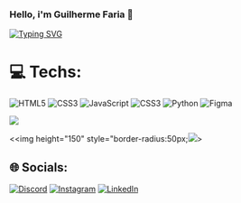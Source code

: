 ### Hello, i'm Guilherme Faria 👋

<a href="https://git.io/typing-svg"><img src="https://readme-typing-svg.demolab.com?font=Fira+Code&size=15&duration=2500&pause=250&color=3225F7&random=false&width=435&lines=I'm a+19 year+old+software developer." alt="Typing SVG" /></a>


# 💻 Techs:
 ![HTML5](https://img.shields.io/badge/html5-%23E34F26.svg?style=for-the-badge&logo=html5&logoColor=white)  ![CSS3](https://img.shields.io/badge/css3-%231572B6.svg?style=for-the-badge&logo=css3&logoColor=white) ![JavaScript](https://img.shields.io/badge/javascript-%23323330.svg?style=for-the-badge&logo=javascript&logoColor=%23F7DF1E) ![CSS3](https://img.shields.io/badge/css3-%231572B6.svg?style=for-the-badge&logo=css3&logoColor=white) ![Python](https://img.shields.io/badge/python-3670A0?style=for-the-badge&logo=python&logoColor=ffdd54)  ![Figma](https://img.shields.io/badge/figma-%23F24E1E.svg?style=for-the-badge&logo=figma&logoColor=white)


![](https://github-readme-stats.vercel.app/api?username=guifariadev&theme=github_dark&show_icons=true) 

<<img height="150" style="border-radius:50px;![](https://cdn.discordapp.com/attachments/1245592578745962506/1245592893997973564/gifmaker_me.gif?ex=66595047&is=6657fec7&hm=67937d0c5a4c5e3629b054bc374701a608d2bf1a1ac6abe8c6c065f02168cc3c&)>



## 🌐 Socials:
[![Discord](https://img.shields.io/badge/Discord-%237289DA.svg?logo=discord&logoColor=white)](https://discord.gg/raizel77) [![Instagram](https://img.shields.io/badge/Instagram-%23E4405F.svg?logo=Instagram&logoColor=white)](https://www.instagram.com/guisouzaspp/) [![LinkedIn](https://img.shields.io/badge/LinkedIn-%230077B5.svg?logo=linkedin&logoColor=white)](www.linkedin.com/in/guilherme-fariadev) 

